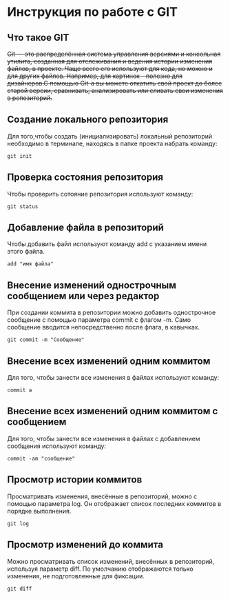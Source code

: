 # **Инструкция по работе с GIT**

## Что такое GIT

 ~~Git — это распределённая система управления версиями и консольная утилита, созданная для отслеживания и ведения истории изменения файлов, в проекте. Чаще всего его используют для кода, но можно и для других файлов. Например, для картинок - полезно для дизайнеров.С помощью Git-a вы можете откатить свой проект до более старой версии, сравнивать, анализировать или сливать свои изменения в репозиторий.~~

 ## Создание локального репозитория

 Для того,чтобы создать (инициализировать) локальный репозиторий необходимо в терминале, находясь в папке проекта набрать команду:

    git init

## Проверка состояния репозитория

Чтобы проверить сотояние репозитория используют команду:

    git status

## Добавление файла в репозиторий

Чтобы добавить файл используют команду add с указанием имени этого файла.

    add "имя файла"

## Внесение изменений однострочным сообщением или через редактор

При создании коммита в репозитории можно добавить однострочное сообщение с помощью параметра commit с флагом -m. Само сообщение вводится непосредственно после флага, в кавычках.

    git commit -m "Сообщение"


## Внесение всех изменений одним коммитом

Для того, чтобы занести все изменения в файлах используют команду:

    commit a

##  Внесение всех изменений одним коммитом c сообщением

Для того, чтобы занести все изменения в файлах с добавлением сообщения используют команду:

    commit -am "сообщение"

## Просмотр истории коммитов

Просматривать изменения, внесённые в репозиторий, можно с помощью параметра log. Он отображает список последних коммитов в порядке выполнения.

    git log

## Просмотр изменений до коммита

Можно просматривать список изменений, внесённых в репозиторий, используя параметр diff. По умолчанию отображаются только изменения, не подготовленные для фиксации.

    git diff











